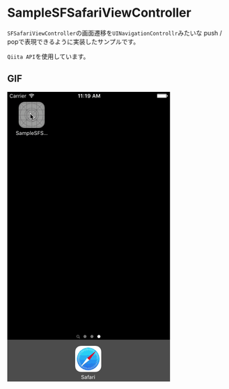 # SampleSFSafariViewController

`SFSafariViewController`の画面遷移を`UINavigationControllr`みたいな push / popで表現できるように実装したサンプルです。

`Qiita API`を使用しています。

## GIF

![Animation](../Resources/SampleSFSafariViewController.gif)